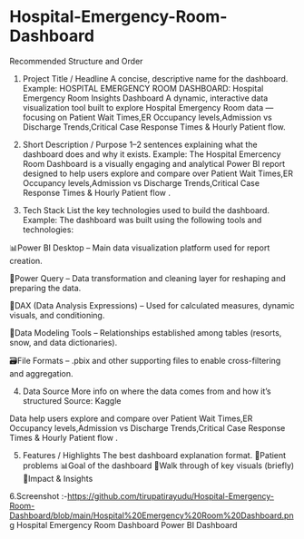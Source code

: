 # Hospital-Emergency-Room-Dashboard
Recommended Structure and Order
1. Project Title / Headline
A concise, descriptive name for the dashboard.
Example:
HOSPITAL EMERGENCY ROOM DASHBOARD: Hospital Emergency Room Insights Dashboard
A dynamic, interactive data visualization tool built to explore Hospital Emergency Room data —focusing on Patient Wait Times,ER Occupancy levels,Admission vs Discharge Trends,Critical Case Response Times & Hourly Patient flow.

2. Short Description / Purpose
1–2 sentences explaining what the dashboard does and why it exists.
Example:
The Hospital Emercency Room Dashboard is a visually engaging and analytical Power BI report designed to help users explore and compare over Patient Wait Times,ER Occupancy levels,Admission vs Discharge Trends,Critical Case Response Times & Hourly Patient flow .

3. Tech Stack
List the key technologies used to build the dashboard.
Example:
The dashboard was built using the following tools and technologies:

📊Power BI Desktop – Main data visualization platform used for report creation.

📂Power Query – Data transformation and cleaning layer for reshaping and preparing the data.

🧠DAX (Data Analysis Expressions) – Used for calculated measures, dynamic visuals, and conditioning.

📝Data Modeling Tools – Relationships established among tables (resorts, snow, and data dictionaries).

🗃️File Formats – .pbix and other supporting files to enable cross-filtering and aggregation.

4. Data Source
More info on where the data comes from and how it’s structured
Source: Kaggle

Data help users explore and compare over Patient Wait Times,ER Occupancy levels,Admission vs Discharge Trends,Critical Case Response Times & Hourly Patient flow .

5. Features / Highlights
The best dashboard explanation format.
🏥Patient problems
📊Goal of the dashboard
🚀Walk through of key visuals (briefly)
📝Impact & Insights

6.Screenshot :-https://github.com/tirupatirayudu/Hospital-Emergency-Room-Dashboard/blob/main/Hospital%20Emergency%20Room%20Dashboard.png
Hospital Emergency Room Dashboard Power BI Dashboard
